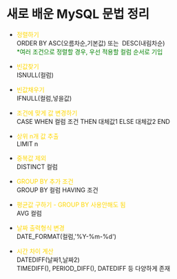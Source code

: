 # 새로 배운 MySQL 문법 정리 

- <span style="color:gold"> 정렬하기 </span><br>
ORDER BY ASC(오름차순,기본값) 또는  DESC(내림차순) <br>
<span style="color:green"> *여러 조건으로 정렬할 경우, 우선 적용할 컬럼 순서로 기입 </span><br>

- <span style="color:gold"> 빈값찾기 </span><br>
ISNULL(컬럼)<br>

- <span style="color:gold">  빈값채우기 </span><br>
IFNULL(컬럼,넣을값) <br>

- <span style="color:gold">  조건에 맞게 값 변경하기 </span><br>
CASE WHEN 컬럼 조건 THEN 대체값1 ELSE 대체값2 END<br> 

- <span style="color:gold">  상위 n개 값 추출 </span><br>
LIMIT n <br>

- <span style="color:gold">  중복값 제외 </span><br>
DISTINCT 컬럼 <br>

- <span style="color:gold">  GROUP BY 추가 조건 </span><br>
GROUP BY 컬럼 HAVING 조건<br>

- <span style="color:gold">  평균값 구하기 - GROUP BY 사용안해도 됨 </span><br>
AVG 컬럼 <br>

- <span style="color:gold">  날짜 출력형식 변경 </span><br>
DATE_FORMAT(컬럼,'%Y-%m-%d') <br>

- <span style="color:gold">  시간 차이 계산 </span><br>
DATEDIFF(날짜1,날짜2) <br>
TIMEDIFF(), PERIOD_DIFF(), DATEDIFF 등 다양하게 존재
